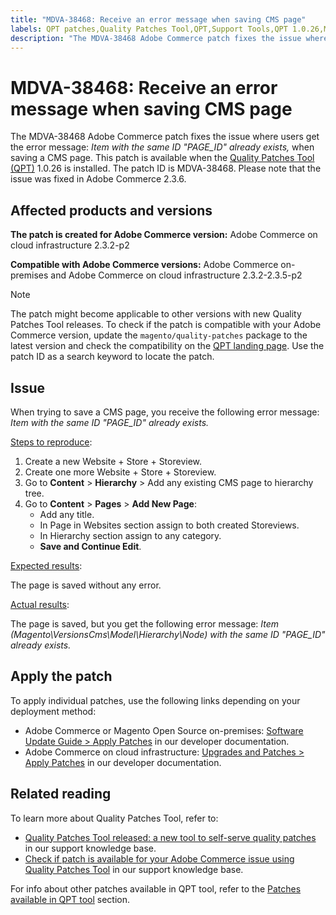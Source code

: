 ```yaml
---
title: "MDVA-38468: Receive an error message when saving CMS page"
labels: QPT patches,Quality Patches Tool,QPT,Support Tools,QPT 1.0.26,Magento Commerce Cloud,Magento Commerce,CMS,error message,2.3.2,2.3.3,2.3.2-p2,2.3.4,2.3.3-p1,2.3.5,2.3.4-p2,2.3.5-p1,2.3.5-p2,Adobe Commerce,on-premises,cloud infrastructure
description: "The MDVA-38468 Adobe Commerce patch fixes the issue where users get the error message: *Item with the same ID \"PAGE_ID\" already exists,* when saving a CMS page. This patch is available when the [Quality Patches Tool (QPT)](https://devdocs.magento.com/guides/v2.4/comp-mgr/patching.html#mqp) 1.0.26 is installed. The patch ID is MDVA-38468. Please note that the issue was fixed in Adobe Commerce 2.3.6."
---
```


# MDVA-38468: Receive an error message when saving CMS page

The MDVA-38468 Adobe Commerce patch fixes the issue where users get the error message: *Item with the same ID "PAGE_ID" already exists,* when saving a CMS page. This patch is available when the [Quality Patches Tool (QPT)](https://devdocs.magento.com/guides/v2.4/comp-mgr/patching.html#mqp) 1.0.26 is installed. The patch ID is MDVA-38468. Please note that the issue was fixed in Adobe Commerce 2.3.6.

## Affected products and versions

**The patch is created for Adobe Commerce version:**
Adobe Commerce on cloud infrastructure 2.3.2-p2

**Compatible with Adobe Commerce versions:**
Adobe Commerce on-premises and Adobe Commerce on cloud infrastructure 2.3.2-2.3.5-p2

>[!NOTE]
>
>The patch might become applicable to other versions with new Quality Patches Tool releases. To check if the patch is compatible with your Adobe Commerce version, update the `magento/quality-patches` package to the latest version and check the compatibility on the [QPT landing page](https://devdocs.magento.com/quality-patches/tool.html#patch-grid). Use the patch ID as a search keyword to locate the patch.

## Issue

When trying to save a CMS page, you receive the following error message: *Item with the same ID "PAGE_ID" already exists.*

<u>Steps to reproduce</u>:

1. Create a new Website + Store + Storeview.
1. Create one more Website + Store + Storeview.
1. Go to **Content** > **Hierarchy** > Add any existing CMS page to hierarchy tree.
1. Go to **Content** > **Pages** > **Add New Page**:
   * Add any title.
   * In Page in Websites section assign to both created Storeviews.
   * In Hierarchy section assign to any category.
   * **Save and Continue Edit**.

<u>Expected results</u>:

The page is saved without any error.

<u>Actual results</u>:

The page is saved, but you get the following error message: *Item (Magento\VersionsCms\Model\Hierarchy\Node) with the same ID "PAGE_ID" already exists.*

## Apply the patch

To apply individual patches, use the following links depending on your deployment method:

* Adobe Commerce or Magento Open Source on-premises: [Software Update Guide > Apply Patches](https://devdocs.magento.com/guides/v2.4/comp-mgr/patching/mqp.html) in our developer documentation.
* Adobe Commerce on cloud infrastructure: [Upgrades and Patches > Apply Patches](https://devdocs.magento.com/cloud/project/project-patch.html) in our developer documentation.

## Related reading

To learn more about Quality Patches Tool, refer to:

* [Quality Patches Tool released: a new tool to self-serve quality patches](https://support.magento.com/hc/en-us/articles/360047139492) in our support knowledge base.
* [Check if patch is available for your Adobe Commerce issue using Quality Patches Tool](https://support.magento.com/hc/en-us/articles/360047125252) in our support knowledge base.

For info about other patches available in QPT tool, refer to the [Patches available in QPT tool](https://support.magento.com/hc/en-us/sections/360010506631-Patches-available-in-QPT-tool-) section.